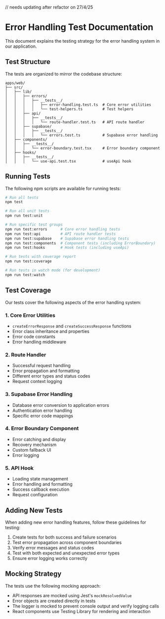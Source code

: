 // needs updating after refactor on 27/4/25

# Error Handling Test Documentation

This document explains the testing strategy for the error handling system in our application.

## Test Structure

The tests are organized to mirror the codebase structure:

```
apps/web/
├── src/
│   ├── lib/
│   │   ├── errors/
│   │   │   ├── __tests__/
│   │   │   │   ├── error-handling.test.ts  # Core error utilities
│   │   │   │   └── test-helpers.ts         # Test helpers
│   │   ├── api/
│   │   │   ├── __tests__/
│   │   │   │   └── route-handler.test.ts   # API route handler
│   │   ├── supabase/
│   │   │   ├── __tests__/
│   │   │   │   └── errors.test.ts          # Supabase error handling
│   ├── components/
│   │   ├── __tests__/
│   │   │   └── error-boundary.test.tsx     # Error boundary component
│   ├── hooks/
│   │   ├── __tests__/
│   │   │   └── use-api.test.tsx            # useApi hook
```

## Running Tests

The following npm scripts are available for running tests:

```bash
# Run all tests
npm test

# Run all unit tests
npm run test:unit

# Run specific test groups
npm run test:errors      # Core error handling tests
npm run test:api         # API route handler tests
npm run test:supabase    # Supabase error handling tests
npm run test:components  # Component tests (including ErrorBoundary)
npm run test:hooks       # Hook tests (including useApi)

# Run tests with coverage report
npm run test:coverage

# Run tests in watch mode (for development)
npm run test:watch
```

## Test Coverage

Our tests cover the following aspects of the error handling system:

### 1. Core Error Utilities
- `createErrorResponse` and `createSuccessResponse` functions
- Error class inheritance and properties
- Error code constants
- Error handling middleware

### 2. Route Handler
- Successful request handling
- Error propagation and formatting
- Different error types and status codes
- Request context logging

### 3. Supabase Error Handling
- Database error conversion to application errors
- Authentication error handling
- Specific error code mappings

### 4. Error Boundary Component
- Error catching and display
- Recovery mechanism
- Custom fallback UI
- Error logging

### 5. API Hook
- Loading state management
- Error handling and formatting
- Success callback execution
- Request configuration

## Adding New Tests

When adding new error handling features, follow these guidelines for testing:

1. Create tests for both success and failure scenarios
2. Test error propagation across component boundaries
3. Verify error messages and status codes
4. Test with both expected and unexpected error types
5. Ensure error logging works correctly

## Mocking Strategy

The tests use the following mocking approach:

- API responses are mocked using Jest's `mockResolvedValue`
- Error objects are created directly in tests
- The logger is mocked to prevent console output and verify logging calls
- React components use Testing Library for rendering and interaction